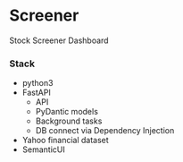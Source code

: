 # Screener

Stock Screener Dashboard

### Stack
- python3
- FastAPI 
  - API
  - PyDantic models
  - Background tasks
  - DB connect via Dependency Injection 
- Yahoo financial dataset
- SemanticUI
